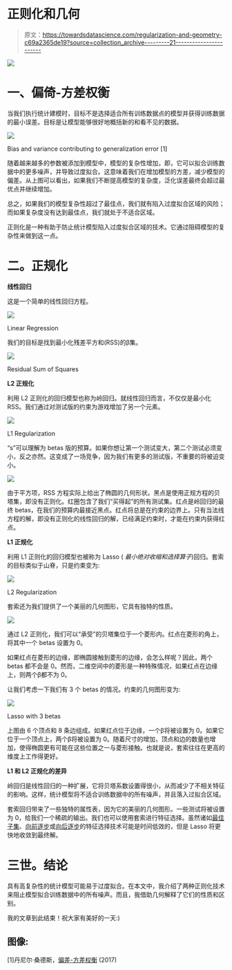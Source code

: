 # 正则化和几何

> 原文：<https://towardsdatascience.com/regularization-and-geometry-c69a2365de19?source=collection_archive---------21----------------------->

![](img/7c0df50e88a97fc382f2e7c58db595f0.png)

# **一、偏倚-方差权衡**

当我们执行统计建模时，目标不是选择适合所有训练数据点的模型并获得训练数据的最小误差。目标是让模型能够很好地概括新的和看不见的数据。

![](img/f5c329a7c7fed0d03e8137602f582716.png)

Bias and variance contributing to generalization error [1]

随着越来越多的参数被添加到模型中，模型的复杂性增加，即，它可以拟合训练数据中的更多噪声，并导致过度拟合。这意味着我们在增加模型的方差，减少模型的偏差。从上图可以看出，如果我们不断提高模型的复杂度，泛化误差最终会超过最优点并继续增加。

总之，如果我们的模型复杂性超过了最佳点，我们就有陷入过度拟合区域的风险；而如果复杂度没有达到最佳点，我们就处于不适合区域。

正则化是一种有助于防止统计模型陷入过度拟合区域的技术。它通过阻碍模型的复杂性来做到这一点。

# 二。正规化

**线性回归**

这是一个简单的线性回归方程。

![](img/e9f3bd6e5f65ebc19bf5c4f255e7752a.png)

Linear Regression

我们的目标是找到最小化残差平方和(RSS)的β集。

![](img/16bc2a9861f78ea1652b9e0d6b31f93a.png)

Residual Sum of Squares

**L2 正规化**

利用 L2 正则化的回归模型也称为岭回归。就线性回归而言，不仅仅是最小化 RSS。我们通过对测试版的约束为游戏增加了另一个元素。

![](img/eca3fbd8faf8c163c63bb610ba59d0a7.png)

L1 Regularization

“s”可以理解为 betas 版的预算。如果你想让第一个测试变大，第二个测试必须变小，反之亦然。这变成了一场竞争，因为我们有更多的测试版，不重要的将被迫变小。

![](img/3690c9ecdb37aafc8d965d392d927063.png)

由于平方项，RSS 方程实际上给出了椭圆的几何形状。黑点是使用正规方程的贝塔集，即没有正则化。红圈包含了我们“买得起”的所有测试集。红点是岭回归的最终 betas，在我们的预算内最接近黑点。红点将总是在约束的边界上。只有当法线方程的解，即没有正则化的线性回归的解，已经满足约束时，才能在约束内获得红点。

**L1 正规化**

利用 L1 正则化的回归模型也被称为 Lasso ( *最小绝对收缩和选择算子*)回归。套索的目标类似于山脊，只是约束变为:

![](img/d69fa318e59a1d9fc131e7840ec7fdb3.png)

L2 Regularization

套索还为我们提供了一个美丽的几何图形，它具有独特的性质。

![](img/3e449e703a2512a6aa84ab194813722f.png)

通过 L2 正则化，我们可以“承受”的贝塔集位于一个菱形内。红点在菱形的角上，将其中一个 betas 设置为 0。

如果红点在菱形的边缘，即椭圆接触到菱形的边缘，会怎么样呢？因此，两个 betas 都不会是 0。然而，二维空间中的菱形是一种特殊情况，如果红点在边缘上，则两个β都不为 0。

让我们考虑一下我们有 3 个 betas 的情况。约束的几何图形变为:

![](img/66d578ec38cbc4f9c8791f54ef4ad509.png)

Lasso with 3 betas

上图由 6 个顶点和 8 条边组成。如果红点位于边缘，一个β将被设置为 0。如果它位于一个顶点上，两个β将被设置为 0。随着尺寸的增加，顶点和边的数量也增加，使得椭圆更有可能在这些位置之一与菱形接触。也就是说，套索往往在更高的维度上工作得更好。

**L1 和 L2 正规化的差异**

岭回归是线性回归的一种扩展，它将贝塔系数设置得很小，从而减少了不相关特征的影响。这样，统计模型将不适合训练数据中的所有噪声，并且落入过拟合区域。

套索回归带来了一些独特的属性表，因为它的美丽的几何图形。一些测试将被设置为 0，给我们一个稀疏的输出。我们也可以使用套索进行特征选择。虽然诸如[最佳子集](https://www.statisticssolutions.com/best-subsets-regression/)、[向前逐步](https://gerardnico.com/data_mining/stepwise_regression)或[向后逐步](https://gerardnico.com/data_mining/stepwise_regression)的特征选择技术可能是时间低效的，但是 Lasso 将更快地收敛到最终解。

# **三世。结论**

具有高复杂性的统计模型可能易于过度拟合。在本文中，我介绍了两种正则化技术来阻止模型拟合训练数据中的所有噪声。而且，我借助几何解释了它们的性质和区别。

我的文章到此结束！祝大家有美好的一天:)

## **图像:**

[1]丹尼尔·桑德斯，[偏差-方差权衡](https://djsaunde.wordpress.com/2017/07/17/the-bias-variance-tradeoff/) (2017)